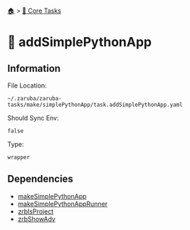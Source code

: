 <!--startTocHeader-->
[🏠](../README.md) > [🥝 Core Tasks](README.md)
# 🐍 addSimplePythonApp
<!--endTocHeader-->

## Information

File Location:

    ~/.zaruba/zaruba-tasks/make/simplePythonApp/task.addSimplePythonApp.yaml

Should Sync Env:

    false

Type:

    wrapper


## Dependencies

* [makeSimplePythonApp](makeSimplePythonApp.md)
* [makeSimplePythonAppRunner](makeSimplePythonAppRunner.md)
* [zrbIsProject](zrbIsProject.md)
* [zrbShowAdv](zrbShowAdv.md)